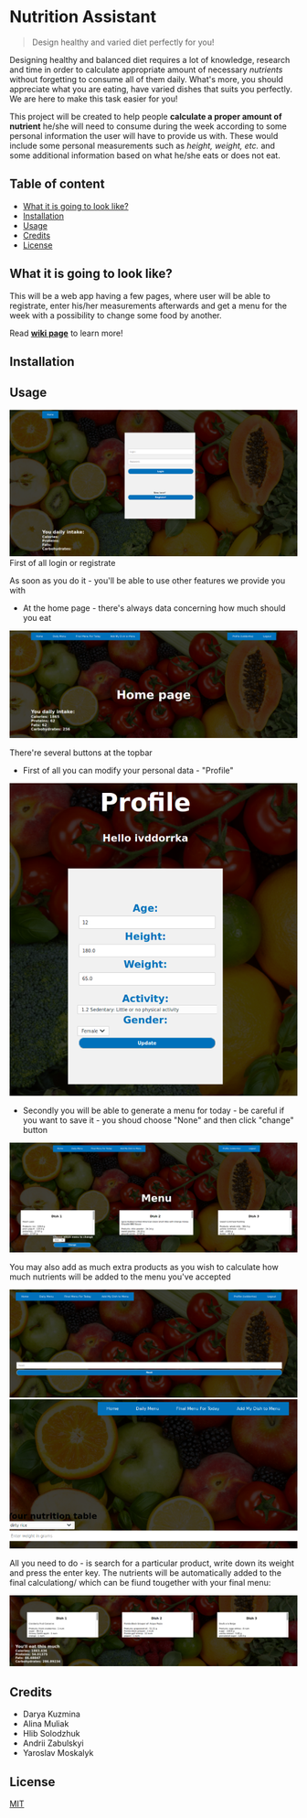 # Nutrition Assistant
> Design healthy and varied diet perfectly for you! 

Designing healthy and balanced diet requires a lot of knowledge, research and time in order to  calculate appropriate amount of necessary *nutrients* without forgetting to consume all of them daily. What's more, you should appreciate what you are eating, have varied dishes that suits you perfectly. We are here to make this task easier for you!

This project will be created to help people **calculate a proper amount of nutrient** he/she will need to consume during the week according to some personal information the user will have to provide us with. These would include some personal measurements such as *height, weight, etc.* and some additional information based on what he/she eats or does not eat.


## Table of content
* [What it is going to look like?](#what-it-is-going-to-look-like%3F)
* [Installation](#installation)
* [Usage](#usage)
* [Credits](#credits)
* [License](#license)

## What it is going to look like?
This will be a web app having a few pages, where user will be able to registrate, enter his/her measurements afterwards and get a menu for the week with a possibility to change some food by another. 

Read **[wiki page](https://github.com/ivddorrka/OP_nutriotionproject/wiki/Idea-of-project)** to learn more!

## Installation

## Usage
 

![Screenshot](photo/loginpage.png)
First of all login or registrate

As soon as you do it - you'll be able to use other features we provide you with 
* At the home page - there's always data concerning how much should you eat

![Screenshot](photo/homepage.png)

There're several buttons at the topbar 
* First of all you can modify your personal data - "Profile" 

![Screenshot](photo/profile.png)

* Secondly you will be able to generate a menu for today - be careful if you want to save it - you shoud choose "None" and then click "change" button 

![Screenshot](photo/menupage.png)

You may also add as much extra products as you wish to calculate how much nutrients will be added to the menu you've accepted 

![Screenshot](photo/choicepage.png)
![Screenshot](photo/weightpage.png)

All you need to do - is search for a particular product, write down its weight and press the enter key. The nutrients will be automatically added to the final calculationg/ which can be fiund tougether with your final menu:

![Screenshot](photo/finalpage.png)

## Credits
* Darya Kuzmina
* Alina Muliak
* Hlib Solodzhuk
* Andrii Zabulskyi
* Yaroslav Moskalyk

## License
[MIT](LICENSE)
